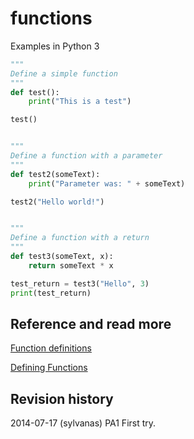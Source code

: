 functions
==============================
Examples in Python 3


```python
"""
Define a simple function
"""
def test():
	print("This is a test")

test()


"""
Define a function with a parameter
"""
def test2(someText):
	print("Parameter was: " + someText)

test2("Hello world!")


"""
Define a function with a return
"""
def test3(someText, x):
	return someText * x

test_return = test3("Hello", 3)
print(test_return)


```


Reference and read more
------------------------------

[Function definitions](https://docs.python.org/3/reference/compound_stmts.html#function-definitions)

[Defining Functions](https://docs.python.org/3/tutorial/controlflow.html#defining-functions)



Revision history
------------------------------

2014-07-17 (sylvanas) PA1 First try.
